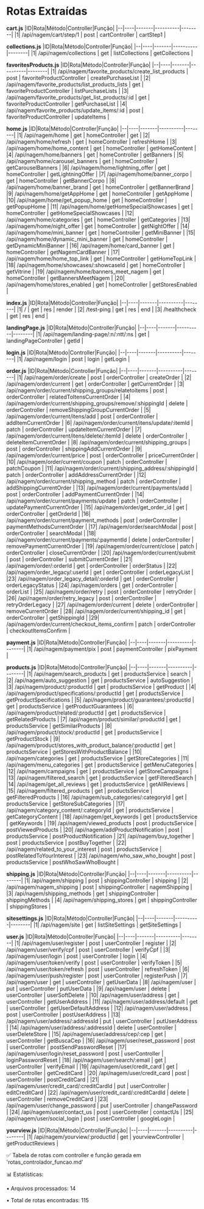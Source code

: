 # Rotas Extraídas

**cart.js**
|ID|Rota|Método|Controller|Função|
|--|----|-------|----------|--------|
|1| /api/nagem/cart/step/1 | post | cartController | cartStep1 |

**collections.js**
|ID|Rota|Método|Controller|Função|
|--|----|-------|----------|--------|
|1| /api/nagem/collections | get | listCollections | getCollections |

**favoritesProducts.js**
|ID|Rota|Método|Controller|Função|
|--|----|-------|----------|--------|
|1| /api/nagem/favorite_products/create_list_products | post | favoriteProductController | createPurchaseList |
|2| /api/nagem/favorite_products/list_products_lists | get | favoriteProductController | listPurchaseLists |
|3| /api/nagem/favorite_products/get_list_products/:id | get | favoriteProductController | getPurchaseList |
|4| /api/nagem/favorite_products/update_items/:id | post | favoriteProductController | updateItems |

**home.js**
|ID|Rota|Método|Controller|Função|
|--|----|-------|----------|--------|
|1| /api/nagem/home | get | homeController | get |
|2| /api/nagem/home/refresh | get | homeController | refreshHome |
|3| /api/nagem/home/home_content | get | homeController | getHomeContent |
|4| /api/nagem/home/banners | get | homeController | getBanners |
|5| /api/nagem/home/carousel_banners | get | homeController | getCarouselBanners |
|6| /api/nagem/home/lightning_offer | get | homeController | getLightningOffer |
|7| /api/nagem/home/banner_corpo | get | homeController | getBannerCorpo |
|8| /api/nagem/home/banner_brand | get | homeController | getBannerBrand |
|9| /api/nagem/home/getAppHome | get | homeController | getAppHome |
|10| /api/nagem/home/get_popup_home | get | homeController | getPopupHome |
|11| /api/nagem/home/getHomeSpecialShowcases | get | homeController | getHomeSpecialShowcases |
|12| /api/nagem/home/categories | get | homeController | getCategories |
|13| /api/nagem/home/night_offer | get | homeController | getNightOffer |
|14| /api/nagem/home/mini_banner | get | homeController | getMiniBanner |
|15| /api/nagem/home/dynamic_mini_banner | get | homeController | getDynamicMiniBanner |
|16| /api/nagem/home/card_banner | get | homeController | getNagemCardBanner |
|17| /api/nagem/home/home_top_link | get | homeController | getHomeTopLink |
|18| /api/nagem/home/showcases/:showcaseId | get | homeController | getVitrine |
|19| /api/nagem/home/banners_meet_nagem | get | homeController | getBannersMeetNagem |
|20| /api/nagem/home/stores_enabled | get | homeController | getStoresEnabled |

**index.js**
|ID|Rota|Método|Controller|Função|
|--|----|-------|----------|--------|
|1| / | get | res | render |
|2| /test-ping | get | res | end |
|3| /healthcheck | get | res | end |

**landingPage.js**
|ID|Rota|Método|Controller|Função|
|--|----|-------|----------|--------|
|1| /api/nagem/landing-page/:n/:ntt/:ns | get | landingPageController | getId |

**login.js**
|ID|Rota|Método|Controller|Função|
|--|----|-------|----------|--------|
|1| /api/nagem/login | post | login | getLogin |

**order.js**
|ID|Rota|Método|Controller|Função|
|--|----|-------|----------|--------|
|1| /api/nagem/order/create | post | orderController | createOrder |
|2| /api/nagem/order/current | get | orderController | getCurrentOrder |
|3| /api/nagem/order/current/shipping_groups/relatetoitems | post | orderController | relatedToItensCurrentOrder |
|4| /api/nagem/order/current/shipping_groups/remove/:shippingId | delete | orderController | removeShippingGroupCurrentOrder |
|5| /api/nagem/order/current/itens/add | post | orderController | addItemCurrentOrder |
|6| /api/nagem/order/current/itens/update/:itemId | patch | orderController | updateItemCurrentOrder |
|7| /api/nagem/order/current/itens/delete/:itemId | delete | orderController | deleteItemCurrentOrder |
|8| /api/nagem/order/current/shipping_groups | post | orderController | shippingAddCurrentOrder |
|9| /api/nagem/order/current/price | post | orderController | priceCurrentOrder |
|10| /api/nagem/order/current/coupon | patch | orderController | patchCoupon |
|11| /api/nagem/order/current/shipping_address/:shippingId | patch | orderController | addAddressCurrentOrder |
|12| /api/nagem/order/current/shipping_method | patch | orderController | addShippingCurrentOrder |
|13| /api/nagem/order/current/payments/add | post | orderController | addPaymentCurrentOrder |
|14| /api/nagem/order/current/payments/update | patch | orderController | updatePaymentCurrentOrder |
|15| /api/nagem/order/get_order_id | get | orderController | getOrderId |
|16| /api/nagem/order/current/payment_methods | post | orderController | paymentMethodsCurrentOrder |
|17| /api/nagem/order/searchModal | post | orderController | searchModal |
|18| /api/nagem/order/current/payments/:paymentId | delete | orderController | removePaymentCurrentOrder |
|19| /api/nagem/order/current/close | patch | orderController | closeCurrentOrder |
|20| /api/nagem/order/current/submit | post | orderController | submitCurrentOrder |
|21| /api/nagem/order/:orderId | get | orderController | orderStatus |
|22| /api/nagem/order_legacy/:userId | get | orderController | orderLegacyList |
|23| /api/nagem/order_legacy_detail/:orderId | get | orderController | orderLegacyStatus |
|24| /api/nagem/orders | get | orderController | orderList |
|25| /api/nagem/order/retry | post | orderController | retryOrder |
|26| /api/nagem/order/retry_legacy | post | orderController | retryOrderLegacy |
|27| /api/nagem/order/current | delete | orderController | removeCurrentOrder |
|28| /api/nagem/order/current/shipping_id | get | orderController | getShippingId |
|29| /api/nagem/order/current/checkout_items_confirm | patch | orderController | checkoutItemsConfirm |

**payment.js**
|ID|Rota|Método|Controller|Função|
|--|----|-------|----------|--------|
|1| /api/nagem/payment/pix | post | paymentController | pixPayment |

**products.js**
|ID|Rota|Método|Controller|Função|
|--|----|-------|----------|--------|
|1| /api/nagem/search_products | get | productsService | search |
|2| /api/nagem/auto_suggestion | get | productsService | autoSuggestion |
|3| /api/nagem/product/:productId | get | productsService | getProduct |
|4| /api/nagem/product/specifications/:productId | get | productsService | getProductSpecifications |
|5| /api/nagem/product/guarantees/:productId | get | productsService | getProductGuarantees |
|6| /api/nagem/product/related/:productId | get | productsService | getRelatedProducts |
|7| /api/nagem/product/similar/:productId | get | productsService | getSimilarProducts |
|8| /api/nagem/product/stock/:productId | get | productsService | getProductStock |
|9| /api/nagem/product/stores_with_product_balance/:productId | get | productsService | getStoresWithProductBalance |
|10| /api/nagem/categories | get | productsService | getStoreCategories |
|11| /api/nagem/menu_categories | get | productsService | getMenuCategories |
|12| /api/nagem/campaigns | get | productsService | getStoreCampaigns |
|13| /api/nagem/filtered_search | get | productsService | getFilteredSearch |
|14| /api/nagem/get_all_reviews | get | productsService | getAllReviews |
|15| /api/nagem/filtered_products | get | productsService | getFilteredProducts |
|16| /api/nagem/sub_categories/:categoryId | get | productsService | getStoreSubCategories |
|17| /api/nagem/category_content/:categoryId | get | productsService | getCategoryContent |
|18| /api/nagem/get_keywords | get | productsService | getKeywords |
|19| /api/nagem/viewed_products | post | productsService | postViewedProducts |
|20| /api/nagem/addProductNotification | post | productsService | postProductNotification |
|21| /api/nagem/buy_together | post | productsService | postBuyTogether |
|22| /api/nagem/related_to_your_interest | post | productsService | postRelatedToYourInterest |
|23| /api/nagem/who_saw_who_bought | post | productsService | postWhoSawWhoBought |

**shipping.js**
|ID|Rota|Método|Controller|Função|
|--|----|-------|----------|--------|
|1| /api/nagem/shipping | post | shippingController | shipping |
|2| /api/nagem/nagem_shipping | post | shippingController | nagemShipping |
|3| /api/nagem/shipping_methods | get | shippingController | shippingMethods |
|4| /api/nagem/shipping_stores | get | shippingController | shippingStores |

**sitesettings.js**
|ID|Rota|Método|Controller|Função|
|--|----|-------|----------|--------|
|1| /api/nagem/site | get | listSiteSettings | getSiteSettings |

**user.js**
|ID|Rota|Método|Controller|Função|
|--|----|-------|----------|--------|
|1| /api/nagem/user/register | post | userController | register |
|2| /api/nagem/user/verify/cpf | post | userController | verifyCpf |
|3| /api/nagem/user/login | post | userController | login |
|4| /api/nagem/user/token/verify | post | userController | verifyToken |
|5| /api/nagem/user/token/refresh | post | userController | refreshToken |
|6| /api/nagem/user/push/register | post | userController | registerPush |
|7| /api/nagem/user | get | userController | getUserData |
|8| /api/nagem/user | put | userController | putUserData |
|9| /api/nagem/user | delete | userController | userSoftDelete |
|10| /api/nagem/user/address | get | userController | getUserAddress |
|11| /api/nagem/user/address/default | get | userController | getUserDefaultAddress |
|12| /api/nagem/user/address | post | userController | postUserAddress |
|13| /api/nagem/user/address/:addressId | put | userController | putUserAddress |
|14| /api/nagem/user/address/:addressId | delete | userController | userDeleteStore |
|15| /api/nagem/user/address/cep/:cep | get | userController | getBuscaCep |
|16| /api/nagem/user/reset_password | post | userController | postSendPasswordReset |
|17| /api/nagem/user/login/reset_password | post | userController | loginPasswordReset |
|18| /api/nagem/user/search/:email | get | userController | verifyEmail |
|19| /api/nagem/user/credit_card | get | userController | getCreditCard |
|20| /api/nagem/user/credit_card | post | userController | postCreditCard |
|21| /api/nagem/user/credit_card/:creditCardId | put | userController | editCreditCard |
|22| /api/nagem/user/credit_card/:creditCardId | delete | userController | removeCreditCard |
|23| /api/nagem/user/change_password | put | userController | changePassword |
|24| /api/nagem/user/contact_us | post | userController | contactUs |
|25| /api/nagem/user/social_login | post | userController | googleLogin |

**yourview.js**
|ID|Rota|Método|Controller|Função|
|--|----|-------|----------|--------|
|1| /api/nagem/yourview/:productId | get | yourviewController | getProductReviews |


✅ Tabela de rotas com controller e função gerada em 'rotas_controlador_funcao.md'

📊 Estatísticas:

   • Arquivos processados: 14
   
   • Total de rotas encontradas: 115
